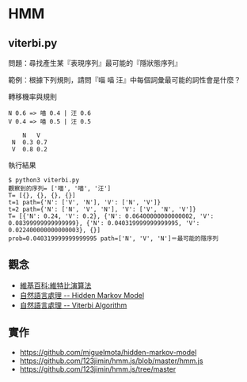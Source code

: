 # HMM

## viterbi.py

問題：尋找產生某『表現序列』最可能的『隱狀態序列』

範例：根據下列規則，請問『喵 喵 汪』中每個詞彙最可能的詞性會是什麼？

轉移機率與規則

```
N 0.6 => 喵 0.4 | 汪 0.6
V 0.4 => 喵 0.5 | 汪 0.5

    N   V
 N  0.3 0.7
 V  0.8 0.2
```

執行結果

```
$ python3 viterbi.py
觀察到的序列= ['喵', '喵', '汪']
T= [{}, {}, {}, {}]
t=1 path={'N': ['V', 'N'], 'V': ['N', 'V']}
t=2 path={'N': ['N', 'V', 'N'], 'V': ['V', 'N', 'V']}
T= [{'N': 0.24, 'V': 0.2}, {'N': 0.06400000000000002, 'V': 0.08399999999999999}, {'N': 0.040319999999999995, 'V': 0.022400000000000003}, {}]
prob=0.040319999999999995 path=['N', 'V', 'N']＝最可能的隱序列
```

## 觀念

* [維基百科:維特比演算法](https://zh.wikipedia.org/wiki/%E7%BB%B4%E7%89%B9%E6%AF%94%E7%AE%97%E6%B3%95)
* [自然語言處理 -- Hidden Markov Model](https://ckmarkoh.github.io/blog/2014/04/03/natural-language-processing-hidden-markov-models/)
* [自然語言處理 -- Viterbi Algorithm](https://ckmarkoh.github.io/blog/2014/04/06/natural-language-processing-viterbi-algorithm/)

## 實作

* https://github.com/miguelmota/hidden-markov-model
* https://github.com/123jimin/hmm.js/blob/master/hmm.js
* https://github.com/123jimin/hmm.js/tree/master